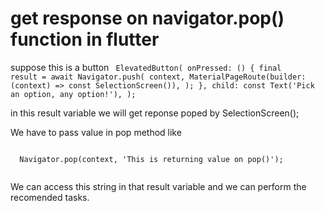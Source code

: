# get response on navigator.pop() function in flutter 

suppose this is a button 
<code> 
  ElevatedButton(
      onPressed: () {
         final result = await Navigator.push(
                        context,
                        MaterialPageRoute(builder: (context) => const SelectionScreen()),
                      );
      },
      child: const Text('Pick an option, any option!'),
    );
</code> 

in this result variable we will get reponse poped by SelectionScreen(); 

We have to pass value in pop method like 

<code>
  Navigator.pop(context, 'This is returning value on pop()');
 </code> 
 
 We can access this string in that result variable and we can perform the recomended tasks. 
